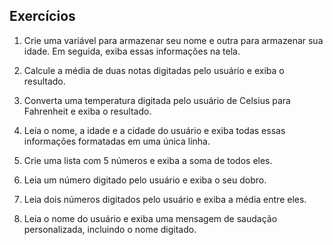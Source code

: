 ## Exercícios

1. Crie uma variável para armazenar seu nome e outra para armazenar sua idade. Em seguida, exiba essas informações na tela.

2. Calcule a média de duas notas digitadas pelo usuário e exiba o resultado.

3. Converta uma temperatura digitada pelo usuário de Celsius para Fahrenheit e exiba o resultado.

4. Leia o nome, a idade e a cidade do usuário e exiba todas essas informações formatadas em uma única linha.

5. Crie uma lista com 5 números e exiba a soma de todos eles.

6. Leia um número digitado pelo usuário e exiba o seu dobro.

7. Leia dois números digitados pelo usuário e exiba a média entre eles.

8. Leia o nome do usuário e exiba uma mensagem de saudação personalizada, incluindo o nome digitado.

